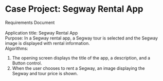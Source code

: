 # Case Project: Segway Rental App
Requirements Document <br /> <br />
Application title: Segway Rental App <br />
Purpose: In a Segway rental app, a Segway tour is selected and the Segway image is displayed with rental information. <br />
Algorithms: <br />
1. The opening screen displays the title of the app, a description, and a Button control. <br />
2. When the user chooses to rent a Segway, an image displaying the Segway and tour price is shown. 

